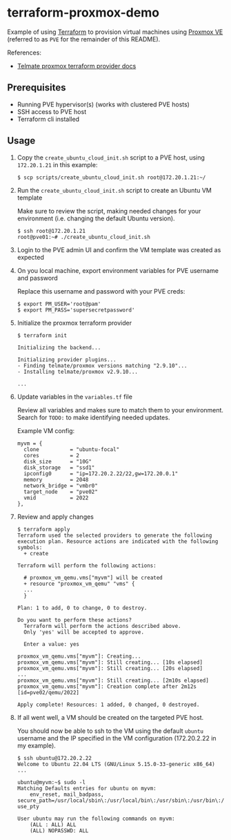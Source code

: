 # terraform-proxmox-demo

Example of using [Terraform](https://www.terraform.io/) to provision virtual machines using [Proxmox VE](https://www.proxmox.com/en/proxmox-ve) (referred to as `PVE` for the remainder of this README).

References:

- [Telmate proxmox terraform provider docs](https://registry.terraform.io/providers/Telmate/proxmox/latest/docs)

## Prerequisites

- Running PVE hypervisor(s) (works with clustered PVE hosts)
- SSH access to PVE host
- Terraform cli installed

## Usage

1. Copy the `create_ubuntu_cloud_init.sh` script to a PVE host, using `172.20.1.21` in this example:

    ```shell
    $ scp scripts/create_ubuntu_cloud_init.sh root@172.20.1.21:~/
    ```

2. Run the `create_ubuntu_cloud_init.sh` script to create an Ubuntu VM template

    Make sure to review the script, making needed changes for your environment (i.e. changing the default Ubuntu version).

    ```shell
    $ ssh root@172.20.1.21
    root@pve01:~# ./create_ubuntu_cloud_init.sh
    ```

3. Login to the PVE admin UI and confirm the VM template was created as expected

4. On you local machine, export environment variables for PVE username and password

    Replace this username and password with your PVE creds:

    ```shell
    $ export PM_USER='root@pam'
    $ export PM_PASS='supersecretpassword'
    ```

5. Initialize the proxmox terraform provider

    ```shell
    $ terraform init

    Initializing the backend...

    Initializing provider plugins...
    - Finding telmate/proxmox versions matching "2.9.10"...
    - Installing telmate/proxmox v2.9.10...

    ...
    ```


6. Update variables in the `variables.tf` file

    Review all variables and makes sure to match them to your environment. Search for `TODO:` to make identifying needed updates.

    Example VM config:

    ```hcl
    myvm = {
      clone          = "ubuntu-focal"
      cores          = 2
      disk_size      = "10G"
      disk_storage   = "ssd1"
      ipconfig0      = "ip=172.20.2.22/22,gw=172.20.0.1"
      memory         = 2048
      network_bridge = "vmbr0"
      target_node    = "pve02"
      vmid           = 2022
    },
    ```

7. Review and apply changes

    ```shell
    $ terraform apply
    Terraform used the selected providers to generate the following execution plan. Resource actions are indicated with the following symbols:
      + create

    Terraform will perform the following actions:

      # proxmox_vm_qemu.vms["myvm"] will be created
      + resource "proxmox_vm_qemu" "vms" {
      ...
      }

    Plan: 1 to add, 0 to change, 0 to destroy.

    Do you want to perform these actions?
      Terraform will perform the actions described above.
      Only 'yes' will be accepted to approve.

      Enter a value: yes

    proxmox_vm_qemu.vms["myvm"]: Creating...
    proxmox_vm_qemu.vms["myvm"]: Still creating... [10s elapsed]
    proxmox_vm_qemu.vms["myvm"]: Still creating... [20s elapsed]
    ...
    proxmox_vm_qemu.vms["myvm"]: Still creating... [2m10s elapsed]
    proxmox_vm_qemu.vms["myvm"]: Creation complete after 2m12s [id=pve02/qemu/2022]

    Apply complete! Resources: 1 added, 0 changed, 0 destroyed.
    ```

8. If all went well, a VM should be created on the targeted PVE host.

    You should now be able to ssh to the VM using the default `ubuntu` username and the IP specified in the VM configuration (172.20.2.22 in my example).

    ```shell
    $ ssh ubuntu@172.20.2.22
    Welcome to Ubuntu 22.04 LTS (GNU/Linux 5.15.0-33-generic x86_64)
    ...

    ubuntu@myvm:~$ sudo -l
    Matching Defaults entries for ubuntu on myvm:
        env_reset, mail_badpass, secure_path=/usr/local/sbin\:/usr/local/bin\:/usr/sbin\:/usr/bin\:/sbin\:/bin\:/snap/bin, use_pty

    User ubuntu may run the following commands on myvm:
        (ALL : ALL) ALL
        (ALL) NOPASSWD: ALL
    ```
